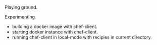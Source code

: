 Playing ground.

Experimenting
- building a docker image with chef-client.
- starting docker instance with chef-client.
- running chef-client in local-mode with recipies in current directory.
